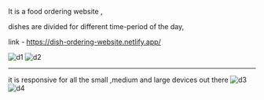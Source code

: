 It is a food ordering website ,

dishes are divided for different time-period of the day,

link - https://dish-ordering-website.netlify.app/

![d1](https://user-images.githubusercontent.com/61201818/126210454-0197ed6d-61d9-4073-9317-7582c6cc1ecc.jpg)
![d2](https://user-images.githubusercontent.com/61201818/126210471-eac3a1a6-2dae-4a15-9e55-218b01e4ad12.png)

---------------------------------------------------------------------------

it is responsive for all the small ,medium and large devices out there 
![d3](https://user-images.githubusercontent.com/61201818/126211019-852d9445-8af2-4809-9508-b1d55dc1492e.png)
![d4](https://user-images.githubusercontent.com/61201818/126211030-a44f42ba-7963-40dd-9e69-c68cabb43816.png)
